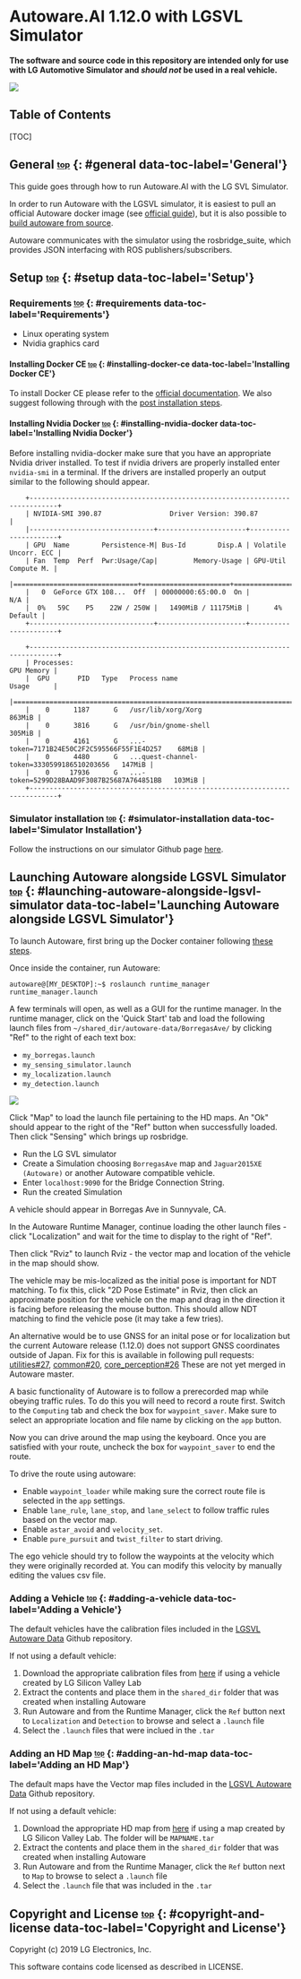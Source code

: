 # <a name="top"></a> Autoware.AI 1.12.0 with LGSVL Simulator

**The software and source code in this repository are intended only for use with LG Automotive Simulator and *should not* be used in a real vehicle.**

[![](images/autoware-sim.png)](images/full_size_images/autoware-sim.png)

<h2> Table of Contents</h2>
[TOC]

## General <sub><sup>[top](#top)</sup></sub> {: #general data-toc-label='General'}

This guide goes through how to run Autoware.AI with the LG SVL Simulator.

In order to run Autoware with the LGSVL simulator, it is easiest to pull an official Autoware docker image (see [official guide](https://gitlab.com/autowarefoundation/autoware.ai/autoware/wikis/Generic-x86-Docker)), but it is also possible to [build autoware from source](https://gitlab.com/autowarefoundation/autoware.ai/autoware/wikis/Source-Build).

Autoware communicates with the simulator using the rosbridge_suite, which provides JSON interfacing with ROS publishers/subscribers. 

## Setup <sub><sup>[top](#top)</sup></sub> {: #setup data-toc-label='Setup'}

### Requirements <sub><sup>[top](#top)</sup></sub> {: #requirements data-toc-label='Requirements'}

- Linux operating system
- Nvidia graphics card

#### Installing Docker CE <sub><sup>[top](#top)</sup></sub> {: #installing-docker-ce data-toc-label='Installing Docker CE'}

To install Docker CE please refer to the [official documentation](https://docs.docker.com/install/linux/docker-ce/ubuntu/). We also suggest following through with the [post installation steps](https://docs.docker.com/install/linux/linux-postinstall/).

#### Installing Nvidia Docker <sub><sup>[top](#top)</sup></sub> {: #installing-nvidia-docker data-toc-label='Installing Nvidia Docker'}

Before installing nvidia-docker make sure that you have an appropriate Nvidia driver installed. To test if nvidia drivers are properly installed enter `nvidia-smi` in a terminal. If the drivers are installed properly an output similar to the following should appear.

```
    +-----------------------------------------------------------------------------+
    | NVIDIA-SMI 390.87                 Driver Version: 390.87                    |
    |-------------------------------+----------------------+----------------------+
    | GPU  Name        Persistence-M| Bus-Id        Disp.A | Volatile Uncorr. ECC |
    | Fan  Temp  Perf  Pwr:Usage/Cap|         Memory-Usage | GPU-Util  Compute M. |
    |===============================+======================+======================|
    |   0  GeForce GTX 108...  Off  | 00000000:65:00.0  On |                  N/A |
    |  0%   59C    P5    22W / 250W |   1490MiB / 11175MiB |      4%      Default |
    +-------------------------------+----------------------+----------------------+
                                                                                
    +-----------------------------------------------------------------------------+
    | Processes:                                                       GPU Memory |
    |  GPU       PID   Type   Process name                             Usage      |
    |=============================================================================|
    |    0      1187      G   /usr/lib/xorg/Xorg                           863MiB |
    |    0      3816      G   /usr/bin/gnome-shell                         305MiB |
    |    0      4161      G   ...-token=7171B24E50C2F2C595566F55F1E4D257    68MiB |
    |    0      4480      G   ...quest-channel-token=3330599186510203656   147MiB |
    |    0     17936      G   ...-token=5299D28BAAD9F3087B25687A764851BB   103MiB |
    +-----------------------------------------------------------------------------+
```

### Simulator installation <sub><sup>[top](#top)</sup></sub> {: #simulator-installation data-toc-label='Simulator Installation'}

Follow the instructions on our simulator Github page [here](https://github.com/lgsvl/simulator).


## Launching Autoware alongside LGSVL Simulator <sub><sup>[top](#top)</sup></sub> {: #launching-autoware-alongside-lgsvl-simulator data-toc-label='Launching Autoware alongside LGSVL Simulator'}

To launch Autoware, first bring up the Docker container following [these steps](https://gitlab.com/autowarefoundation/autoware.ai/autoware/wikis/Generic-x86-Docker#case-1-using-pre-built-autoware-docker-images).

Once inside the container, run Autoware:

```
autoware@[MY_DESKTOP]:~$ roslaunch runtime_manager runtime_manager.launch
```

A few terminals will open, as well as a GUI for the runtime manager. In the runtime manager, click on the 'Quick Start' tab and load the following launch files from `~/shared_dir/autoware-data/BorregasAve/` by clicking "Ref" to the right of each text box:

- `my_borregas.launch`
- `my_sensing_simulator.launch`
- `my_localization.launch`
- `my_detection.launch`

[![](images/autoware-runtime-manager.jpg)](images/autoware-runtime-manager.jpg)

Click "Map" to load the launch file pertaining to the HD maps. An "Ok" should appear to the right of the "Ref" button when successfully loaded. Then click "Sensing" which brings up rosbridge. 

- Run the LG SVL simulator
- Create a Simulation choosing `BorregasAve` map and `Jaguar2015XE (Autoware)` or another Autoware compatible vehicle. 
- Enter `localhost:9090` for the Bridge Connection String.
- Run the created Simulation

A vehicle should appear in Borregas Ave in Sunnyvale, CA.

In the Autoware Runtime Manager, continue loading the other launch files - click "Localization" and wait for the time to display to the right of "Ref".

Then click "Rviz" to launch Rviz - the vector map and location of the vehicle in the map should show. 

The vehicle may be mis-localized as the initial pose is important for NDT matching. To fix this, click "2D Pose Estimate" in Rviz, then click an approximate position for the vehicle on the map and drag in the direction it is facing before releasing the mouse button. This should allow NDT matching to find the vehicle pose (it may take a few tries).

An alternative would be to use GNSS for an inital pose or for localization but the current Autoware release (1.12.0) does not support GNSS coordinates outside of Japan. Fix for this is available in following pull requests: [utilities#27](https://gitlab.com/autowarefoundation/autoware.ai/utilities/merge_requests/27), [common#20](https://gitlab.com/autowarefoundation/autoware.ai/common/merge_requests/20), [core_perception#26](https://gitlab.com/autowarefoundation/autoware.ai/core_perception/merge_requests/26) These are not yet merged in Autoware master.

A basic functionality of Autoware is to follow a prerecorded map while obeying traffic rules. To do this you will need to record a route first. Switch to the `Computing` tab and check the box for `waypoint_saver`. Make sure to select an appropriate location and file name by clicking on the `app` button.

Now you can drive around the map using the keyboard. Once you are satisfied with your route, uncheck the box for `waypoint_saver` to end the route.

To drive the route using autoware:
- Enable `waypoint_loader` while making sure the correct route file is selected in the `app` settings.
- Enable `lane_rule`, `lane_stop`, and `lane_select` to follow traffic rules based on the vector map.
- Enable `astar_avoid` and `velocity_set`.
- Enable `pure_pursuit` and `twist_filter` to start driving.

The ego vehicle should try to follow the waypoints at the velocity which they were originally recorded at. You can modify this velocity by manually editing the values csv file.

### Adding a Vehicle <sub><sup>[top](#top)</sup></sub> {: #adding-a-vehicle data-toc-label='Adding a Vehicle'}
The default vehicles have the calibration files included in the [LGSVL Autoware Data](https://github.com/lgsvl/autoware-data) Github repository. 

If not using a default vehicle:

1. Download the appropriate calibration files from [here](https://content.lgsvlsimulator.com/vehicles/) if using a vehicle created by LG Silicon Valley Lab
2. Extract the contents and place them in the `shared_dir` folder that was created when installing Autoware
3. Run Autoware and from the Runtime Manager, click the `Ref` button next to `Localization` and `Detection` to browse and select a `.launch` file
4. Select the `.launch` files that were inclued in the `.tar`

### Adding an HD Map <sub><sup>[top](#top)</sup></sub> {: #adding-an-hd-map data-toc-label='Adding an HD Map'}
The default maps have the Vector map files included in the [LGSVL Autoware Data](https://github.com/lgsvl/autoware-data) Github repository.

If not using a default vehicle:

1. Download the appropriate HD map from [here](https://content.lgsvlsimulator.com/vehicles/) if using a map created by LG Silicon Valley Lab. The folder will be `MAPNAME.tar`
2. Extract the contents and place them in the `shared_dir` folder that was created when installing Autoware
3. Run Autoware and from the Runtime Manager, click the `Ref` button next to `Map` to browse to select a `.launch` file
4. Select the `.launch` file that was included in the `.tar`

## Copyright and License <sub><sup>[top](#top)</sup></sub> {: #copyright-and-license data-toc-label='Copyright and License'}

Copyright (c) 2019 LG Electronics, Inc.

This software contains code licensed as described in LICENSE.
